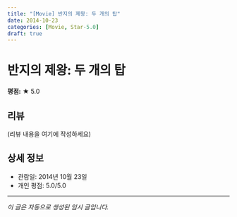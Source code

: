 ```yaml
---
title: "[Movie] 반지의 제왕: 두 개의 탑"
date: 2014-10-23
categories: [Movie, Star-5.0]
draft: true
---
```


# 반지의 제왕: 두 개의 탑

**평점:** ★ 5.0

## 리뷰

(리뷰 내용을 여기에 작성하세요)

## 상세 정보

- 관람일: 2014년 10월 23일
- 개인 평점: 5.0/5.0

---

*이 글은 자동으로 생성된 임시 글입니다.*
